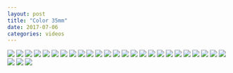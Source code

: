 ```yaml
---
layout: post
title: "Color 35mm"
date: 2017-07-06
categories: videos
---
```


![](https://68.media.tumblr.com/73465cb622eff46173bc054704cd0d25/tumblr_ospdojGLVs1tiru49o1_540.jpg)
![](https://68.media.tumblr.com/2054644144570da1326759be1243f86f/tumblr_ospdojGLVs1tiru49o3_540.jpg)
![](https://68.media.tumblr.com/acee4534d228e67755839aa57e741296/tumblr_ospdojGLVs1tiru49o2_1280.jpg)
![](https://68.media.tumblr.com/be573e3398b0f630e57fc2160ea047c8/tumblr_ospdojGLVs1tiru49o4_1280.jpg)
![](https://68.media.tumblr.com/31c432b351e52f8ec9652a2e5f2e5eec/tumblr_ospdojGLVs1tiru49o5_1280.jpg)
![](https://68.media.tumblr.com/48af3cbdeeeea98d28f3de4d666c1f49/tumblr_ospdjezG361tiru49o1_540.jpg)
![](https://68.media.tumblr.com/8d1a89cbccc01d7cbe163eecd8cca6b0/tumblr_ospdjezG361tiru49o2_1280.jpg)
![](https://68.media.tumblr.com/ef5e04b3bc8b2dd2176130d9c8c955a2/tumblr_ospdjezG361tiru49o3_1280.png)
![](https://68.media.tumblr.com/9dd806ddf059e4a322a54912604be0fa/tumblr_ospdjezG361tiru49o4_1280.jpg)
![](https://68.media.tumblr.com/0e1adbfb7ae9b71889fc68f8e5cb4062/tumblr_ospdjezG361tiru49o5_1280.jpg)
![](https://68.media.tumblr.com/e3049fd79e4e9a4167c7afe0e92119f2/tumblr_ospdjezG361tiru49o6_1280.jpg)
![](https://68.media.tumblr.com/b8b4dbca83fa3b4cefcd788df1477d49/tumblr_ospddmoeC61tiru49o1_540.jpg)
![](https://68.media.tumblr.com/1977b084bf0339a9823179eebdb561b9/tumblr_ospddmoeC61tiru49o2_540.jpg)
![](https://68.media.tumblr.com/58b0e3efa31ffd5be39457f6a7c6deb4/tumblr_ospddmoeC61tiru49o3_1280.jpg)
![](https://68.media.tumblr.com/e487bf7956c8d247b844e3b2945c2215/tumblr_ospddmoeC61tiru49o5_1280.jpg)
![](https://68.media.tumblr.com/12c06160eb5d3730b4f168fb1737cb41/tumblr_ospddmoeC61tiru49o6_1280.jpg)
![](https://68.media.tumblr.com/d60d6da9be68c3ecccb7963a0a05fde3/tumblr_ospddmoeC61tiru49o4_1280.jpg)
![](https://68.media.tumblr.com/d4feaca512519d3f2e77eb776ed3a77a/tumblr_ospddmoeC61tiru49o7_1280.jpg)
![](https://68.media.tumblr.com/122f618b044bc8c350dbd24bd5d27c34/tumblr_ospddmoeC61tiru49o8_1280.jpg)
![](https://68.media.tumblr.com/514a0b73def2d4eb9ed9fadcaae66bef/tumblr_ospddmoeC61tiru49o9_1280.jpg)
![](https://68.media.tumblr.com/acec84df367b5be025f5fddc9747edee/tumblr_ospddmoeC61tiru49o10_1280.jpg)
![](https://68.media.tumblr.com/b6fc4e7df2c5737a1c1794847c7e586e/tumblr_ospd9ci9GF1tiru49o1_540.jpg)
![](https://68.media.tumblr.com/5f5fb1366a2e472f811c8a43b50f1312/tumblr_ospd9ci9GF1tiru49o2_1280.jpg)
![](https://68.media.tumblr.com/c1d1e1e21d184da41596a84c65f03980/tumblr_ospd9ci9GF1tiru49o3_1280.png)
![](https://68.media.tumblr.com/8fab099a12df485cb6da658a1978366d/tumblr_ospd9ci9GF1tiru49o4_1280.jpg)
![](https://68.media.tumblr.com/88a9e5716cd46e57dd4d2941a44c18cc/tumblr_ospd9ci9GF1tiru49o5_1280.jpg)
![](https://68.media.tumblr.com/1eb3010d213070dc9cc1fa91a4b56200/tumblr_ospd9ci9GF1tiru49o6_1280.jpg)
![](https://68.media.tumblr.com/6cc6360310ce92463cf7a13ec46a7d6a/tumblr_ospd9ci9GF1tiru49o7_1280.jpg)

